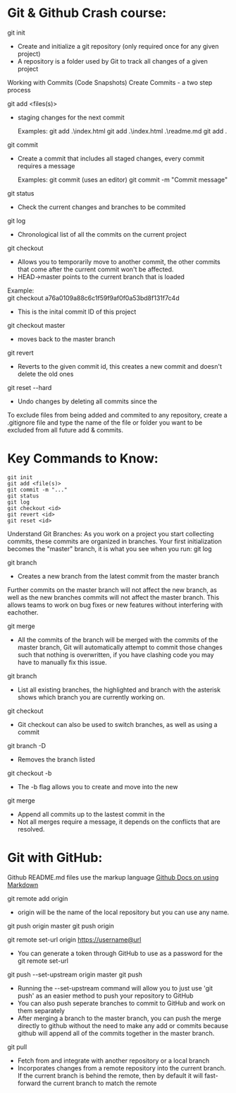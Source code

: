 # Git & Github Crash course:

git init
- Create and initialize a git repository (only required once for any given project)
- A repository is a folder used by Git to track all changes of a given project

Working with Commits (Code Snapshots)
Create Commits - a two step process

git add <files(s)>
- staging changes for the next commit

    Examples:
        git add .\index.html
        git add .\index.html .\readme.md
        git add .

git commit
- Create a commit that includes all staged changes, every commit requires a message

    Examples:
        git commit (uses an editor)
        git commit -m "Commit message"

git status
- Check the current changes and branches to be commited

git log
- Chronological list of all the commits on the current project

git checkout <id>
- Allows you to temporarily move to another commit, the other commits that come after the current commit won't be affected.
- HEAD->master points to the current branch that is loaded

Example:\
git checkout a76a0109a88c6c1f59f9af0f0a53bd8f131f7c4d
- This is the inital commit ID of this project

git checkout master 
- moves back to the master branch

git revert <id>
- Reverts to the given commit id, this creates a new commit and doesn't delete the old ones

git reset --hard <id>
- Undo changes by deleting all commits since the <id>

To exclude files from being added and commited to any repository, create a .gitignore file and type the name of the file or folder you want to be excluded from all future add & commits.

# Key Commands to Know:
    git init
    git add <file(s)>
    git commit -m "..."
    git status
    git log
    git checkout <id>
    git revert <id>
    git reset <id>

Understand Git Branches:
As you work on a project you start collecting commits, these commits are organized in branches.
Your first initialization becomes the "master" branch, it is what you see when you run: git log

git branch <name>
- Creates a new branch from the latest commit from the master branch

Further commits on the master branch will not affect the new branch, as well as the new branches commits will not affect the master branch.
This allows teams to work on bug fixes or new features without interfering with eachother.

git merge <name>
- All the commits of the <name> branch will be merged with the commits of the master branch, 
Git will automatically attempt to commit those changes such that nothing is overwritten, if you have     clashing code you may have to manually fix this issue.

git branch
- List all existing branches, the highlighted and branch with the asterisk shows which branch you are currently working on.

git checkout <branch name>
- Git checkout can also be used to switch branches, as well as using a commit <id>

git branch -D <branch name>
- Removes the branch listed

git checkout -b <branch name>
- The -b flag allows you to create and move into the new <branch name>

git merge <branch name>
- Append all commits up to the lastest commit in the <branch name>
- Not all merges require a message, it depends on the conflicts that are resolved.

# Git with GitHub:
Github README.md files use the markup language 
[Github Docs on using Markdown](https://docs.github.com/en/get-started/writing-on-github/getting-started-with-writing-and-formatting-on-github/basic-writing-and-formatting-syntax)

git remote add origin <url of repository> 
- origin will be the name of the local repository but you can use any name.

git push origin master
git push origin <branch name>

git remote set-url origin <https://username@url>
- You can generate a token through GitHub to use as a password for the git remote set-url

git push --set-upstream origin master
git push

- Running the --set-upstream command will allow you to just use 'git push' as an easier method to push your repository to GitHub
- You can also push seperate branches to commit to GitHub and work on them separately
- After merging a branch to the master branch, you can push the merge directly to github without the need to make any add or commits because github will append all of the commits together in the master branch.

git pull
- Fetch from and integrate with another repository or a local branch
- Incorporates changes from a remote repository into the current branch. If the current branch is behind the remote, then by default it will fast-forward the current branch to match the remote
